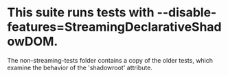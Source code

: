 # This suite runs tests with --disable-features=StreamingDeclarativeShadowDOM.

The non-streaming-tests folder contains a copy of the older tests, which examine the behavior of the 'shadowroot' attribute.
